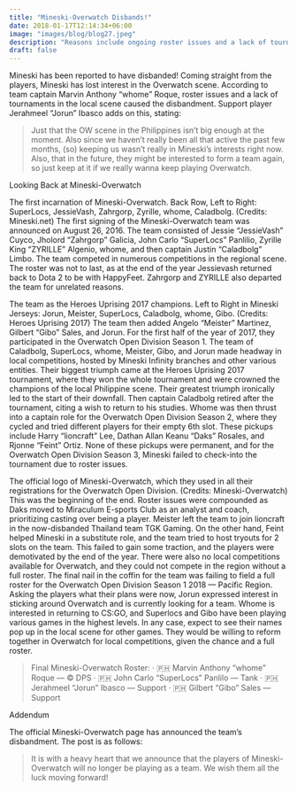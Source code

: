 ```yaml
---
title: "Mineski-Overwatch Disbands!"
date: 2018-01-17T12:14:34+06:00
image: "images/blog/blog27.jpeg"
description: "Reasons include ongoing roster issues and a lack of tournaments in the local scene."
draft: false
---
```


Mineski has been reported to have disbanded! Coming straight from the players, Mineski has lost interest in the Overwatch scene. According to team captain Marvin Anthony “whome” Roque, roster issues and a lack of tournaments in the local scene caused the disbandment. Support player Jerahmeel “Jorun” Ibasco adds on this, stating:
>Just that the OW scene in the Philippines isn’t big enough at the moment. Also since we haven’t really been all that active the past few months, (so) keeping us wasn’t really in Mineski’s interests right now.
Also, that in the future, they might be interested to form a team again, so just keep at it if we really wanna keep playing Overwatch.

Looking Back at Mineski-Overwatch

The first incarnation of Mineski-Overwatch. Back Row, Left to Right: SuperLocs, JessieVash, Zahrgorp, Zyrille, whome, Caladbolg. (Credits: Mineski.net)
The first signing of the Mineski-Overwatch team was announced on August 26, 2016. The team consisted of Jessie “JessieVash” Cuyco, Jholord “Zahrgorp” Galicia, John Carlo “SuperLocs” Panlilio, Zyrille King “ZYRILLE” Algenio, whome, and then captain Justin “Caladbolg” Limbo. The team competed in numerous competitions in the regional scene. The roster was not to last, as at the end of the year Jessievash returned back to Dota 2 to be with HappyFeet. Zahrgorp and ZYRILLE also departed the team for unrelated reasons.

The team as the Heroes Uprising 2017 champions. Left to Right in Mineski Jerseys: Jorun, Meister, SuperLocs, Caladbolg, whome, Gibo. (Credits: Heroes Uprising 2017)
The team then added Angelo “Meister” Martinez, Gilbert “Gibo” Sales, and Jorun. For the first half of the year of 2017, they participated in the Overwatch Open Division Season 1. The team of Caladbolg, SuperLocs, whome, Meister, Gibo, and Jorun made headway in local competitions, hosted by Mineski Infinity branches and other various entities. Their biggest triumph came at the Heroes Uprising 2017 tournament, where they won the whole tournament and were crowned the champions of the local Philippine scene.
Their greatest triumph ironically led to the start of their downfall. Then captain Caladbolg retired after the tournament, citing a wish to return to his studies. Whome was then thrust into a captain role for the Overwatch Open Division Season 2, where they cycled and tried different players for their empty 6th slot. These pickups include Harry “lioncraft” Lee, Dathan Allan Keanu “Daks” Rosales, and Rjonne “Feint” Ortiz. None of these pickups were permanent, and for the Overwatch Open Division Season 3, Mineski failed to check-into the tournament due to roster issues.

The official logo of Mineski-Overwatch, which they used in all their registrations for the Overwatch Open Division. (Credits: Mineski-Overwatch)
This was the beginning of the end. Roster issues were compounded as Daks moved to Miraculum E-sports Club as an analyst and coach, prioritizing casting over being a player. Meister left the team to join lioncraft in the now-disbanded Thailand team TGK Gaming. On the other hand, Feint helped Mineski in a substitute role, and the team tried to host tryouts for 2 slots on the team. This failed to gain some traction, and the players were demotivated by the end of the year. There were also no local competitions available for Overwatch, and they could not compete in the region without a full roster. The final nail in the coffin for the team was failing to field a full roster for the Overwatch Open Division Season 1 2018 — Pacific Region.
Asking the players what their plans were now, Jorun expressed interest in sticking around Overwatch and is currently looking for a team. Whome is interested in returning to CS:GO, and Superlocs and Gibo have been playing various games in the highest levels. In any case, expect to see their names pop up in the local scene for other games. They would be willing to reform together in Overwatch for local competitions, given the chance and a full roster.

> Final Mineski-Overwatch Roster:
· 🇵🇭 Marvin Anthony “whome” Roque — © DPS
· 🇵🇭 John Carlo “SuperLocs” Panlilo — Tank
· 🇵🇭 Jerahmeel “Jorun” Ibasco — Support
· 🇵🇭 Gilbert “Gibo” Sales — Support

Addendum

The official Mineski-Overwatch page has announced the team’s disbandment. The post is as follows:

>It is with a heavy heart that we announce that the players of Mineski-Overwatch will no longer be playing as a team.
We wish them all the luck moving forward!
